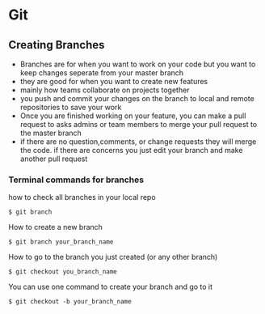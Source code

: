 # Git

## Creating Branches

- Branches are for when you want to work on your code but you want to keep changes seperate from your master branch
- they are good for when you want to create new features
- mainly how teams collaborate on projects together
- you push and commit your changes on the branch to local and remote repositories to save your work
- Once you are finished working on your feature, you can make a pull request to asks admins or team members to merge your pull request to the master branch
- if there are no question,comments, or change requests they will merge the code. if there are concerns you just edit your branch and make another pull request

### Terminal commands for branches

how to check all branches in your local repo

`$ git branch`

How to create a new branch

`$ git branch your_branch_name`

How to go to the branch you just created (or any other branch)

`$ git checkout you_branch_name`

You can use one command to create your branch and go to it

`$ git checkout -b your_branch_name`
